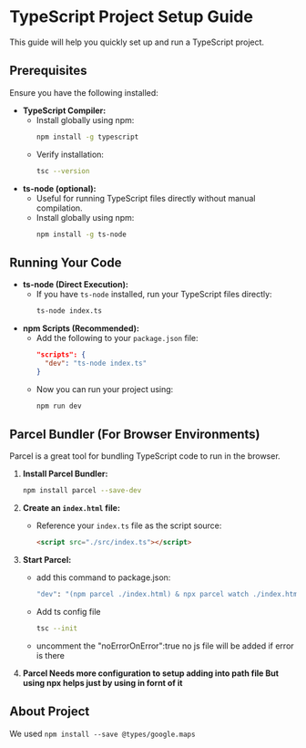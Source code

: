 # TypeScript Project Setup Guide

This guide will help you quickly set up and run a TypeScript project.

## Prerequisites

Ensure you have the following installed:

- **TypeScript Compiler:**
  - Install globally using npm:
    ```bash
    npm install -g typescript
    ```
  - Verify installation:
    ```bash
    tsc --version
    ```
- **ts-node (optional):**
  - Useful for running TypeScript files directly without manual compilation.
  - Install globally using npm:
    ```bash
    npm install -g ts-node
    ```

## Running Your Code

- **ts-node (Direct Execution):**
  - If you have `ts-node` installed, run your TypeScript files directly:
    ```bash
    ts-node index.ts
    ```
- **npm Scripts (Recommended):**
  - Add the following to your `package.json` file:
    ```json
    "scripts": {
      "dev": "ts-node index.ts"
    }
    ```
  - Now you can run your project using:
    ```bash
    npm run dev
    ```

## Parcel Bundler (For Browser Environments)

Parcel is a great tool for bundling TypeScript code to run in the browser.

1. **Install Parcel Bundler:**
   ```bash
   npm install parcel --save-dev
   ```
2. **Create an `index.html` file:**

   - Reference your `index.ts` file as the script source:
     ```html
     <script src="./src/index.ts"></script>
     ```

3. **Start Parcel:**

   - add this command to package.json:
     ```bash
     "dev": "(npm parcel ./index.html) & npx parcel watch ./index.html ",
     ```
   - Add ts config file
     ```bash
     tsc --init
     ```
   - uncomment the "noErrorOnError":true no js file will be added if error is there

4. **Parcel Needs more configuration to setup adding into path file But using npx helps just by using in fornt of it**

## About Project

We used `npm install --save @types/google.maps`
